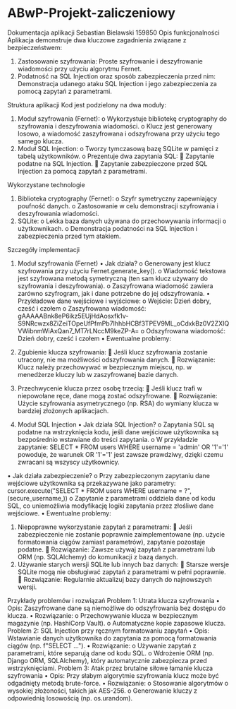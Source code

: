 # ABwP-Projekt-zaliczeniowy

Dokumentacja aplikacji
Sebastian Bielawski 159850
Opis funkcjonalności
Aplikacja demonstruje dwa kluczowe zagadnienia związane z bezpieczeństwem:
1.	Zastosowanie szyfrowania: Proste szyfrowanie i deszyfrowanie wiadomości przy użyciu algorytmu Fernet.
2.	Podatność na SQL Injection oraz sposób zabezpieczenia przed nim: Demonstracja udanego ataku SQL Injection i jego zabezpieczenia za pomocą zapytań z parametrami.

Struktura aplikacji
Kod jest podzielony na dwa moduły:
1.	Moduł szyfrowania (Fernet):
o	Wykorzystuje bibliotekę cryptography do szyfrowania i deszyfrowania wiadomości.
o	Klucz jest generowany losowo, a wiadomość zaszyfrowana i odszyfrowana przy użyciu tego samego klucza.
2.	Moduł SQL Injection:
o	Tworzy tymczasową bazę SQLite w pamięci z tabelą użytkowników.
o	Prezentuje dwa zapytania SQL:
	Zapytanie podatne na SQL Injection.
	Zapytanie zabezpieczone przed SQL Injection za pomocą zapytań z parametrami.

Wykorzystane technologie
1.	Biblioteka cryptography (Fernet):
o	Szyfr symetryczny zapewniający poufność danych.
o	Zastosowanie w celu demonstracji szyfrowania i deszyfrowania wiadomości.
2.	SQLite:
o	Lekka baza danych używana do przechowywania informacji o użytkownikach.
o	Demonstracja podatności na SQL Injection i zabezpieczenia przed tym atakiem.


Szczegóły implementacji
1. Moduł szyfrowania (Fernet)
•	Jak działa?
o	Generowany jest klucz szyfrowania przy użyciu Fernet.generate_key().
o	Wiadomość tekstowa jest szyfrowana metodą symetryczną (ten sam klucz używany do szyfrowania i deszyfrowania).
o	Zaszyfrowana wiadomość zawiera zarówno szyfrogram, jak i dane potrzebne do jej odszyfrowania.
•	Przykładowe dane wejściowe i wyjściowe:
o	Wejście: Dzień dobry, cześć i czołem
o	Zaszyfrowana wiadomość: gAAAAABnk8eP6ikz5EUjHdAosxfk1v-S9NRcwzx8ZiZeiTOpeUfPfmPb7IhhbHCBf3TPEV9ML_oCdxkBz0V2ZXIQVWibnmWiAxQan7_MT7rLNccM9keZP-A=
o	Odszyfrowana wiadomość: Dzień dobry, cześć i czołem
•	Ewentualne problemy:
1.	Zgubienie klucza szyfrowania:
	Jeśli klucz szyfrowania zostanie utracony, nie ma możliwości odszyfrowania danych.
	Rozwiązanie: Klucz należy przechowywać w bezpiecznym miejscu, np. w menedżerze kluczy lub w zaszyfrowanej bazie danych.
2.	Przechwycenie klucza przez osobę trzecią:
	Jeśli klucz trafi w niepowołane ręce, dane mogą zostać odszyfrowane.
	Rozwiązanie: Użycie szyfrowania asymetrycznego (np. RSA) do wymiany klucza w bardziej złożonych aplikacjach.

2. Moduł SQL Injection
•	Jak działa SQL Injection?
o	Zapytania SQL są podatne na wstrzyknięcia kodu, jeśli dane wejściowe użytkownika są bezpośrednio wstawiane do treści zapytania.
o	W przykładzie zapytanie:
SELECT * FROM users WHERE username = 'admin' OR '1'='1'
powoduje, że warunek OR '1'='1' jest zawsze prawdziwy, dzięki czemu zwracani są wszyscy użytkownicy.

•	Jak działa zabezpieczenie?
o	Przy zabezpieczonym zapytaniu dane wejściowe użytkownika są przekazywane jako parametry:
cursor.execute("SELECT * FROM users WHERE username = ?", (secure_username,))
o	Zapytanie z parametrami oddziela dane od kodu SQL, co uniemożliwia modyfikację logiki zapytania przez złośliwe dane wejściowe.
•	Ewentualne problemy:
1.	Niepoprawne wykorzystanie zapytań z parametrami:
	Jeśli zabezpieczenie nie zostanie poprawnie zaimplementowane (np. użycie formatowania ciągów zamiast parametrów), zapytanie pozostaje podatne.
	Rozwiązanie: Zawsze używaj zapytań z parametrami lub ORM (np. SQLAlchemy) do komunikacji z bazą danych.
2.	Używanie starych wersji SQLite lub innych baz danych:
	Starsze wersje SQLite mogą nie obsługiwać zapytań z parametrami w pełni poprawnie.
	Rozwiązanie: Regularnie aktualizuj bazy danych do najnowszych wersji.

Przykłady problemów i rozwiązań
Problem 1: Utrata klucza szyfrowania
•	Opis: Zaszyfrowane dane są niemożliwe do odszyfrowania bez dostępu do klucza.
•	Rozwiązanie:
o	Przechowywanie klucza w bezpiecznym magazynie (np. HashiCorp Vault).
o	Automatyczne kopie zapasowe klucza.
Problem 2: SQL Injection przy ręcznym formatowaniu zapytań
•	Opis: Wstawianie danych użytkownika do zapytania za pomocą formatowania ciągów (np. f"SELECT ...").
•	Rozwiązanie:
o	Używanie zapytań z parametrami, które separują dane od kodu SQL.
o	Wdrożenie ORM (np. Django ORM, SQLAlchemy), który automatycznie zabezpiecza przed wstrzyknięciami.
Problem 3: Atak przez brutalne siłowe łamanie klucza szyfrowania
•	Opis: Przy słabym algorytmie szyfrowania klucz może być odgadnięty metodą brute-force.
•	Rozwiązanie:
o	Stosowanie algorytmów o wysokiej złożoności, takich jak AES-256.
o	Generowanie kluczy z odpowiednią losowością (np. os.urandom).
